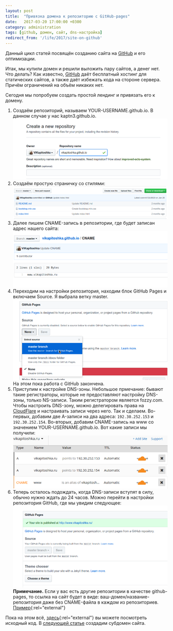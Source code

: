 ```yaml
---
layout: post
title:  "Привязка домена к репозиторию с GitHub-pages"
date:   2017-03-20 17:00:00 +0300
category: administration
tags: [github, домен, сайт, dns-настройка]
redirect_from: '/life/2017/site-on-github'
---
```

Данный цикл статей посвящён созданию сайта на <a href="//github.com">GitHub</a> и его оптимизации.

Итак, мы купили домен и решили выложить пару сайтов, а денег нет. Что делать? Как известно, <a href="//github.com">GitHub</a> даёт бесплатный хостинг для статических сайтов, а также даёт избежать кода на стороне сервера. Причём ограничений на объём никаких нет.

Сегодня мы попробуем создать простой лендинг и привязать его к домену.

<!--more-->

1. Создаём репозиторий, называем YOUR-USERNAME.github.io. В данном случае у нас kaptn3.github.io.![Создание репозитория](/img/10.png)
2. Создаём простую страничку со стилями:![Простая страница](/img/11.png)
3. Далее пишем CNAME-запись в репозитории, где будет записан адрес нашего сайта:
	![CNAME-запись](/img/3.png)
4. Переходим на настройки репозитория, находим блок GitHub Pages и включаем Source. Я выбрала ветку master. ![Включение github-pages](/img/4.png) На этом пока работа с GitHub закончена. 
5. Приступим к настройке DNS-зоны. Небольшое прмечание: бывают такие регистраторы, которые не предоставляют настройку DNS-зоны, только NS-записи. Таким регистратором является fozzy.com. Чтобы настроить DNS-зону, можно делегировать права на <a href="http://cloudflare.com">CloudFlare</a> и настраивать записи через него. Так и сделаем.
Во-первых, добавим две A-записи на два адреса: `192.30.252.153` и `192.30.252.154`. Во-вторых, добавим CNAME-запись на www со значением YOUR-USERNAME.github.io. Вот какие записи мы получили:![Настройка DNS](/img/5.png)
6. Теперь осталось подождать, когда DNS-записи вступят в силу, обычно нужно ждать до 24 часов. Можно перейти в настройки репозитория GitHub, где мы увидим следующее: ![Ссылка GitHub Pages](/img/6.png)<strong>Примечание.</strong> Если у вас есть другие репозитории в качестве github-pages, то ссылка на сайт будет в виде: ваш-домен/название-репозитория даже без CNAME-файла в каждом из репозиториев. [Пример](https://kaptn.ru/example-gh-pages){:rel="external"}

Пока на этом всё, [здесь](https://github.com/kaptn3/kaptn3.github.io){:rel="external"} вы можете посмотреть исходный код. В [следующей статье](life/subdomen.html) создадим субдомен сайта.
